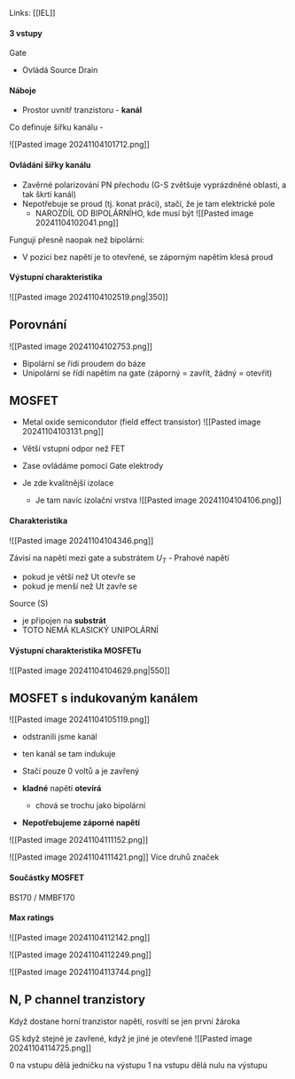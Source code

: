 Links: [[IEL]]

#### 3 vstupy
Gate 
- Ovládá
Source 
Drain



#### Náboje
- Prostor uvnitř tranzistoru - **kanál**

Co definuje šířku kanálu -

![[Pasted image 20241104101712.png]]

#### Ovládání šířky kanálu
- Zavěrné polarizování PN přechodu (G-S zvětšuje vyprázdněné oblasti, a tak škrtí kanál)
- Nepotřebuje se proud (tj. konat práci), stačí, že je tam elektrické pole
	- NAROZDÍL OD BIPOLÁRNÍHO, kde musí být
![[Pasted image 20241104102041.png]]

Fungují přesně naopak než bipolární:
- V pozici bez napětí je to otevřené, se záporným napětím klesá proud

#### Výstupní charakteristika
![[Pasted image 20241104102519.png|350]]

## Porovnání
![[Pasted image 20241104102753.png]]
- Bipolární se řídí proudem do báze
- Unipolární se řídí napětím na gate (záporný = zavřít, žádný = otevřít)


## MOSFET
- Metal oxide semicondutor (field effect transistor)
![[Pasted image 20241104103131.png]]
- Větší vstupní odpor než FET

- Zase ovládáme pomocí Gate elektrody
- Je zde kvalitnější izolace
	- Je tam navíc izolační vrstva
![[Pasted image 20241104104106.png]]
#### Charakteristika
![[Pasted image 20241104104346.png]]

Závisí na napětí mezi gate a substrátem
$U_T$ - Prahové napětí
- pokud je větší než Ut otevře se
- pokud je menší než Ut zavře se

Source (S)
- je připojen na **substrát**
- TOTO NEMÁ KLASICKÝ UNIPOLÁRNÍ

#### Výstupní charakteristika MOSFETu
![[Pasted image 20241104104629.png|550]]

## MOSFET s indukovaným kanálem
![[Pasted image 20241104105119.png]]
- odstranili jsme kanál
- ten kanál se tam indukuje

- Stačí pouze 0 voltů a je zavřený
- **kladné** napětí **otevírá**
	- chová se trochu jako bipolární
- **Nepotřebujeme záporné napětí**

![[Pasted image 20241104111152.png]]

![[Pasted image 20241104111421.png]]
Více druhů značek

#### Součástky MOSFET
BS170 / MMBF170

#### Max ratings
![[Pasted image 20241104112142.png]]

![[Pasted image 20241104112249.png]]


![[Pasted image 20241104113744.png]]


## N, P channel tranzistory


Když dostane horní tranzistor napětí, rosvítí se jen první žároka

GS když stejné je zavřené, když je jiné je otevřené
![[Pasted image 20241104114725.png]]

0 na vstupu dělá jedničku na výstupu
1 na vstupu dělá nulu na výstupu
